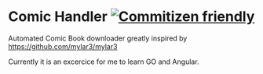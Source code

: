 # Comic Handler [![Commitizen friendly](https://img.shields.io/badge/commitizen-friendly-brightgreen.svg)](http://commitizen.github.io/cz-cli/)
Automated Comic Book downloader greatly inspired by https://github.com/mylar3/mylar3

Currently it is an excercice for me to learn GO and Angular.
